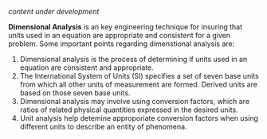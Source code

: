 <!-- #region -->
*content under development*


**Dimensional Analysis** is an key engineering technique for insuring that units used in an equation are appropriate and consistent for a given problem. Some important points regarding dimenstional analysis are:

1. Dimensional analysis is the process of determining if units used in an equation are consistent and appropriate.
2. The International System of Units (SI) specifies a set of seven base units from which all other units of measurement are formed. Derived units are based on those seven base units.
4. Dimensional analysis may involve using conversion factors, which are ratios of related physical quantities expressed in the desired units.
3. Unit analysis help detemine approporiate conversion factors when using different units to describe an entity of phenomena.

<!-- #endregion -->
